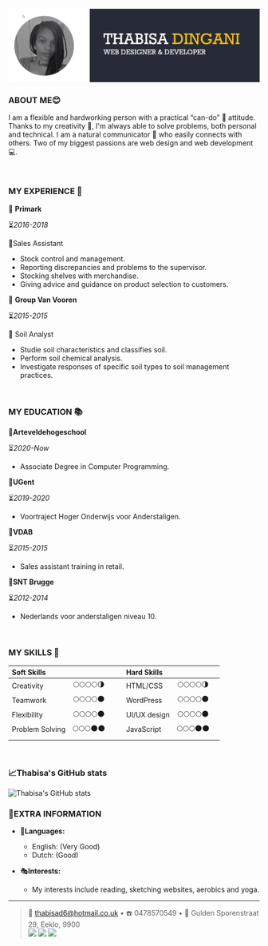 
![thabisa](thabisa.png)
<br/>
### ABOUT ME😊

I am a flexible and hardworking person with a practical “can-do” 💪 attitude. Thanks to my creativity 🎨, I'm always able to solve problems, both personal and technical.
I am a natural communicator 📢 who easily connects with others.
Two of my biggest passions are web design and web development 💻.

<br/>

### MY EXPERIENCE 💼

🏬 **Primark**

⏳*2016-2018*

📝Sales Assistant
- Stock control and management.
- Reporting discrepancies and problems to the supervisor.
- Stocking shelves with merchandise.
- Giving advice and guidance on product selection to customers.


🏬 **Group Van Vooren**

⏳*2015-2015*

📝 Soil Analyst
- Studie soil characteristics and classifies soil. 
- Perform soil chemical analysis.  
- Investigate responses of specific soil types to soil management practices.  
  
<br/>

### MY EDUCATION 📚

🏫**Arteveldehogeschool**

⏳*2020-Now*

- Associate Degree in Computer Programming. 


🏫**UGent**

⏳*2019-2020*

- Voortraject Hoger Onderwijs voor Anderstaligen.


🏫**VDAB**

⏳*2015-2015*

- Sales assistant training in retail.


🏫**SNT Brugge**

⏳*2012-2014*

- Nederlands voor anderstaligen niveau 10.

<br/>

### MY SKILLS 🔔

|**Soft Skills**   |            |      |      |**Hard Skills**   |            |     | 
|:-----------------|:----------:|:----:|:----:|:-----------------|:----------:|----:|
|Creativity        |🌕🌕🌕🌕🌗|      |      |HTML/CSS         |🌕🌕🌕🌕🌗|     |
|Teamwork          |🌕🌕🌕🌕🌑|      |      |WordPress        |🌕🌕🌕🌕🌑|     |
|Flexibility       |🌕🌕🌕🌕🌑|      |      |UI/UX design     |🌕🌕🌕🌕🌑|     |
|Problem Solving   |🌕🌕🌕🌑🌑|      |      |JavaScript       |🌕🌕🌕🌑🌑|     |
|                  |             |      |      |                 |            |     |

<br/>

### 📈Thabisa's GitHub stats 

![Thabisa's GitHub stats](https://github-readme-stats.vercel.app/api?username=pgm-thabisadingani&show_icons=true&hide=contribs,prs&bg_color=262B37&title_color=F4BF1D&icon_color=F4BF1D&text_color=ffffff)
<br/>

### 🦄EXTRA INFORMATION 


* 💬**Languages:**

     * English: (Very Good)
     * Dutch: (Good)

* 🎭**Interests:**

   * My interests include reading, sketching websites, aerobics and yoga.

----

> 📧 <thabisad6@hotmail.co.uk> • ☎️ 0478570549  • 🏡  Gulden Sporenstraat 29, Eeklo, 9900 \
> [<img src="https://img.shields.io/badge/LinkedIn-0077B5?style=for-the-badge&logo=linkedin&logoColor=white">](https://www.linkedin.com/in/thabisa-dingani-b173251b7/)
> [<img src="https://img.shields.io/badge/GitHub-100000?style=for-the-badge&logo=github&logoColor=white">](https://github.com/pgm-thabisadingani)
>  [<img src="https://img.shields.io/badge/Codepen-000000?style=for-the-badge&logo=codepen&logoColor=white">](https://codepen.io/Mthabied)
